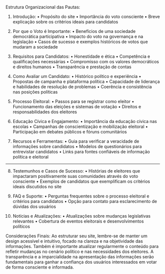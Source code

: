 Estrutura Organizacional das Pautas:

1. Introdução:
•	Propósito do site
•	Importância do voto consciente
•	Breve explicação sobre os critérios ideais para candidatos

2. Por que o Voto é Importante:
•	Benefícios de uma sociedade democrática participativa
•	Impacto do voto na governança e na legislação
•	Casos de sucesso e exemplos históricos de votos que mudaram a sociedade

3. Requisitos para Candidatos:
•	Honestidade e ética
•	Competência e qualificações necessárias
•	Compromisso com os valores democráticos e direitos humanos
•	Transparência e prestação de contas

4. Como Avaliar um Candidato:
•	Histórico político e experiência
•	Propostas de campanha e plataforma política
•	Capacidade de liderança e habilidades de resolução de problemas
•	Coerência e consistência nas posições políticas

5. Processo Eleitoral:
•	Passos para se registrar como eleitor
•	Funcionamento das eleições e sistemas de votação
•	Direitos e responsabilidades dos eleitores

6. Educação Cívica e Engajamento:
•	Importância da educação cívica nas escolas
•	Campanhas de conscientização e mobilização eleitoral
•	Participação em debates públicos e fóruns comunitários

7. Recursos e Ferramentas:
•	Guia para verificar a veracidade de informações sobre candidatos
•	Modelos de questionários para entrevistar candidatos
•	Links para fontes confiáveis de informação política e eleitoral
-----------------------------------
8. Testemunhos e Casos de Sucesso:
•	Histórias de eleitores que impactaram positivamente suas comunidades através do voto consciente
•	Exemplos de candidatos que exemplificam os critérios ideais discutidos no site

9. FAQ e Suporte:
•	Perguntas frequentes sobre o processo eleitoral e critérios para candidatos
•	Opção para contato para esclarecimento de dúvidas dos usuários

10. Notícias e Atualizações:
•	Atualizações sobre mudanças legislativas relevantes
•	Cobertura de eventos eleitorais e desenvolvimentos políticos

Considerações Finais:
Ao estruturar seu site, lembre-se de manter um design acessível e intuitivo, focado na clareza e na objetividade das informações. Também é importante atualizar regularmente o conteúdo para refletir mudanças no cenário político e nas necessidades dos eleitores. A transparência e a imparcialidade na apresentação das informações serão fundamentais para ganhar a confiança dos usuários interessados em votar de forma consciente e informada.